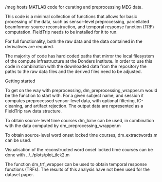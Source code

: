 /meg hosts MATLAB code for curating and preprocessing MEG data.

This code is a minimal collection of functions that allows for basic
processing of the data, such as sensor-level preprocessing, parcellated
beamformer source reconstruction, and temporal response function (TRF)
computation. FieldTrip needs to be installed for it to run.

For full functionality, both the raw data and the data contained in the 
derivatives are required.

The majority of code has hard coded paths that mirror the local filesystem
of the compute infrastructure at the Donders Institute. In order to use
this code in combination with the downloaded data from the repository the
paths to the raw data files and the derived files need to be adjusted.


Getting started

To get on the way with preprocessing, dm_preprocessing_wrapper.m would be the 
function to start with. For a given subject name, and session it computes 
preprocessed sensor-level data, with optional filtering, IC-cleaning, and
artifact rejection. The output data are represented as a FieldTrip raw data
structure.

To obtain source-level time courses dm_lcmv can be used, in combination with
the data computed by dm_preprocessing_wrapper.m
  
To obtain source-level word onset locked time courses, dm_extractwords.m can be used.

Visualisation of the reconstructed word onset locked time courses can be done with
../../plots/plot_tlck2.m 

The function dm_trf_wrapper can be used to obtain temporal response functions (TRFs).
The results of this analysis have not been used for the dataset paper.
 

